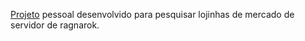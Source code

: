 [Projeto](https://ragnarok-mercado.surge.sh/) pessoal desenvolvido para pesquisar lojinhas de mercado de servidor de ragnarok.
